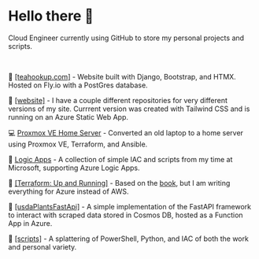 # Hello there 👋

Cloud Engineer currently using GitHub to store my personal projects and scripts. 

<br>

:tea: <a href="https://github.com/cmeadowstech/tea-list">[teahookup.com]</a> - Website built with Django, Bootstrap, and HTMX. Hosted on Fly.io with a PostGres database.

:sunrise: <a href="https://github.com/cmeadowstech/website-tw">[website]</a> - I have a couple different repositories for very different versions of my site. Currrent version was created with Tailwind CSS and is running on an Azure Static Web App.

:computer: [Proxmox VE Home Server](https://github.com/cmeadowstech/PVE-Home-Server) - Converted an old laptop to a home server using Proxmox VE, Terraform, and Ansible.

:pencil: [Logic Apps](https://gist.github.com/rxaviers/7360908) - A collection of simple IAC and scripts from my time at Microsoft, supporting Azure Logic Apps.

:suspension_railway: [[Terraform: Up and Running]](https://github.com/cmeadowstech/Terraform-Up-and-Running) - Based on the [book](https://www.terraformupandrunning.com/), but I am writing everything for Azure instead of AWS.

:fallen_leaf: [[usdaPlantsFastApi]](https://github.com/cmeadowstech/usdaPlantsFastApi) - A simple implementation of the FastAPI framework to interact with scraped data stored in Cosmos DB, hosted as a Function App in Azure.

:blue_book: <a href="https://github.com/cmeadowstech/scripts">[scripts]</a> - A splattering of PowerShell, Python, and IAC of both the work and personal variety. 

